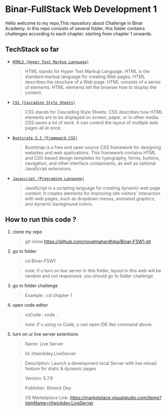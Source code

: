 # Binar-FullStack Web Development 1

Hello welcome to my repo,This repository about Challenge in Binar Academy. in this repo consists of several folder,
this folder contains challenges according to each chapter. starting from chapter 1 onwards.

## TechStack so far

- [`HTML5 (Hyper Text Markup Language)`](https://www.w3schools.com/html/)

  > HTML stands for Hyper Text Markup Language. HTML is the standard markup language for creating Web pages. HTML describes the structure of a Web page. HTML consists of a series of elements. HTML elements tell the browser how to display the content.

- [`CSS (Cascading Style Sheets)`](https://www.w3schools.com/css/)

  > CSS stands for Cascading Style Sheets. CSS describes how HTML elements are to be displayed on screen, paper, or in other media. CSS saves a lot of work. It can control the layout of multiple web pages all at once.

- [`Bootsratp 5.3 (Framework CSS)`](https://getbootstrap.com/)

  > Bootstrap is a free and open source CSS framework for designing websites and web applications. This framework contains HTML and CSS-based design templates for typography, forms, buttons, navigation, and other interface components, as well as optional JavaScript extensions.

- [`Javascript (Programing Language)`](https://www.w3schools.com/js/)

  > JavaScript is a scripting language for creating dynamic web page content. It creates elements for improving site visitors' interaction with web pages, such as dropdown menus, animated graphics, and dynamic background colors.

## How to run this code ?

1. clone my repo

   > git clone https://github.com/novalmahardhika/Binar-FSW1.git

2. go to folder

   > cd Binar-FSW1.

   > note: if u turn on live server in this folder, layout in this web will be random and not responsive. you should go to folder challenge

3. go to folder challenge

   > Example : cd chapter-1

4. open code editor

   > vsCode : code .

   > note: if u using vs Code, u can open IDE like command above

5. turn on ur live server extentions

   > Name: Live Server

   > Id: ritwickdey.LiveServer

   > Description: Launch a development local Server with live reload feature for static & dynamic pages

   > Version: 5.7.9

   > Publisher: Ritwick Dey

   > VS Marketplace Link: https://marketplace.visualstudio.com/items?itemName=ritwickdey.LiveServer
